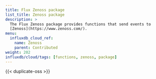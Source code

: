 ```yaml
---
title: Flux Zenoss package
list_title: Zenoss package
description: >
  The Flux Zenoss package provides functions that send events to
  [Zenoss](https://www.zenoss.com/).
menu:
  influxdb_cloud_ref:
    name: Zenoss
    parent: Contributed
weight: 202
influxdb/cloud/tags: [functions, zenoss, package]
---
```


{{< duplicate-oss >}}
